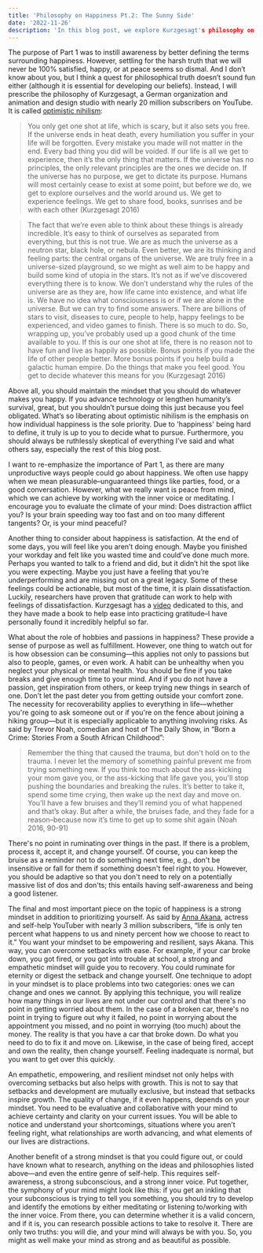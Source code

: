 ```yaml
---
title: 'Philosophy on Happiness Pt.2: The Sunny Side'
date: '2022-11-26'
description: 'In this blog post, we explore Kurzgesagt's philosophy on happiness and the importance of having a strong mindset. Discover how adopting a positive and resilient outlook on life can lead to greater fulfillment and satisfaction. Find out why it's important to focus on the things that truly matter and let go of negative thoughts and behaviors. Kurzgesagt's insights offer a refreshing and thought-provoking perspective on the pursuit of happiness.'
---
```


The purpose of Part 1 was to instill awareness by better defining the terms surrounding happiness. However, settling for the harsh truth that we will never be 100% satisfied, happy, or at peace seems so dismal. And I don’t know about you, but I think a quest for philosophical truth doesn’t sound fun either (although it is essential for developing our beliefs). Instead, I will prescribe the philosophy of Kurzgesagt, a German organization and animation and design studio with nearly 20 million subscribers on YouTube. It is called [optimistic nihilism](https://youtu.be/MBRqu0YOH14):

> You only get one shot at life, which is scary, but it also sets you free. If the universe ends in heat death, every humiliation you suffer in your life will be forgotten. Every mistake you made will not matter in the end. Every bad thing you did will be voided. If our life is all we get to experience, then it’s the only thing that matters. If the universe has no principles, the only relevant principles are the ones we decide on. If the universe has no purpose, we get to dictate its purpose. Humans will most certainly cease to exist at some point, but before we do, we get to explore ourselves and the world around us. We get to experience feelings. We get to share food, books, sunrises and be with each other ​​(Kurzgesagt 2016)

> The fact that we’re even able to think about these things is already incredible. It’s easy to think of ourselves as separated from everything, but this is not true. We are as much the universe as a neutron star, black hole, or nebula. Even better, we are its thinking and feeling parts: the central organs of the universe. We are truly free in a universe-sized playground, so we might as well aim to be happy and build some kind of utopia in the stars. It’s not as if we’ve discovered everything there is to know. We don’t understand why the rules of the universe are as they are, how life came into existence, and what life is. We have no idea what consciousness is or if we are alone in the universe. But we can try to find some answers. There are billions of stars to visit, diseases to cure, people to help, happy feelings to be experienced, and video games to finish. There is so much to do. So, wrapping up, you’ve probably used up a good chunk of the time available to you. If this is our one shot at life, there is no reason not to have fun and live as happily as possible. Bonus points if you made the life of other people better. More bonus points if you help build a galactic human empire. Do the things that make you feel good. You get to decide whatever this means for you (Kurzgesagt 2016)

Above all, you should maintain the mindset that you should do whatever makes you happy. If you advance technology or lengthen humanity’s survival, great, but you shouldn’t pursue doing this just because you feel obligated. What’s so liberating about optimistic nihilism is the emphasis on how individual happiness is the sole priority. Due to 'happiness' being hard to define, it truly is up to you to decide what to pursue. Furthermore, you should always be ruthlessly skeptical of everything I’ve said and what others say, especially the rest of this blog post.

I want to re-emphasize the importance of Part 1, as there are many unproductive ways people could go about happiness. We often use happy when we mean pleasurable–unguaranteed things like parties, food, or a good conversation. However, what we really want is peace from mind, which we can achieve by working with the inner voice or meditating. I encourage you to evaluate the climate of your mind: Does distraction afflict you? Is your brain speeding way too fast and on too many different tangents? Or, is your mind peaceful?

Another thing to consider about happiness is satisfaction. At the end of some days, you will feel like you aren’t doing enough. Maybe you finished your workday and felt like you wasted time and could’ve done much more. Perhaps you wanted to talk to a friend and did, but it didn’t hit the spot like you were expecting. Maybe you just have a feeling that you’re underperforming and are missing out on a great legacy. Some of these feelings could be actionable, but most of the time, it is plain dissatisfaction. Luckily, researchers have proven that gratitude can work to help with feelings of dissatisfaction. Kurzgesagt has a [video](https://youtu.be/WPPPFqsECz0) dedicated to this, and they have made a book to help ease into practicing gratitude–I have personally found it incredibly helpful so far.

What about the role of hobbies and passions in happiness? These provide a sense of purpose as well as fulfillment. However, one thing to watch out for is how obsession can be consuming—this applies not only to passions but also to people, games, or even work. A habit can be unhealthy when you neglect your physical or mental health. You should be fine if you take breaks and give enough time to your mind. And if you do not have a passion, get inspiration from others, or keep trying new things in search of one. Don’t let the past deter you from getting outside your comfort zone. The necessity for recoverability applies to everything in life—whether you're going to ask someone out or if you're on the fence about joining a hiking group—but it is especially applicable to anything involving risks. As said by Trevor Noah, comedian and host of The Daily Show, in “Born a Crime: Stories From a South African Childhood”:

> Remember the thing that caused the trauma, but don't hold on to the trauma. I never let the memory of something painful prevent me from trying something new. If you think too much about the ass-kicking your mom gave you, or the ass-kicking that life gave you, you'll stop pushing the boundaries and breaking the rules. It’s better to take it, spend some time crying, then wake up the next day and move on. You’ll have a few bruises and they’ll remind you of what happened and that’s okay. But after a while, the bruises fade, and they fade for a reason–because now it’s time to get up to some shit again (Noah 2016, 90-91)

There's no point in ruminating over things in the past. If there is a problem, process it, accept it, and change yourself. Of course, you can keep the bruise as a reminder not to do something next time, e.g., don't be insensitive or fall for them if something doesn't feel right to you. However, you should be adaptive so that you don't need to rely on a potentially massive list of dos and don'ts; this entails having self-awareness and being a good listener.

The final and most important piece on the topic of happiness is a strong mindset in addition to prioritizing yourself. As said by [Anna Akana](https://youtu.be/sDVF040qBBo), actress and self-help YouTuber with nearly 3 million subscribers, “life is only ten percent what happens to us and ninety percent how we choose to react to it.” You want your mindset to be empowering and resilient, says Akana. This way, you can overcome setbacks with ease. For example, if your car broke down, you got fired, or you got into trouble at school, a strong and empathetic mindset will guide you to recovery. You could ruminate for eternity or digest the setback and change yourself. One technique to adopt in your mindset is to place problems into two categories: ones we can change and ones we cannot. By applying this technique, you will realize how many things in our lives are not under our control and that there's no point in getting worried about them. In the case of a broken car, there's no point in trying to figure out why it failed, no point in worrying about the appointment you missed, and no point in worrying (too much) about the money. The reality is that you have a car that broke down. Do what you need to do to fix it and move on. Likewise, in the case of being fired, accept and own the reality, then change yourself. Feeling inadequate is normal, but you want to get over this quickly.

An empathetic, empowering, and resilient mindset not only helps with overcoming setbacks but also helps with growth. This is not to say that setbacks and development are mutually exclusive, but instead that setbacks inspire growth. The quality of change, if it even happens, depends on your mindset. You need to be evaluative and collaborative with your mind to achieve certainty and clarity on your current issues. You will be able to notice and understand your shortcomings, situations where you aren’t feeling right, what relationships are worth advancing, and what elements of our lives are distractions.

Another benefit of a strong mindset is that you could figure out, or could have known what to research, anything on the ideas and philosophies listed above—and even the entire genre of self-help. This requires self-awareness, a strong subconscious, and a strong inner voice. Put together, the symphony of your mind might look like this: if you get an inkling that your subconscious is trying to tell you something, you should try to develop and identify the emotions by either meditating or listening to/working with the inner voice. From there, you can determine whether it is a valid concern, and if it is, you can research possible actions to take to resolve it. There are only two truths: you will die, and your mind will always be with you. So, you might as well make your mind as strong and as beautiful as possible.
